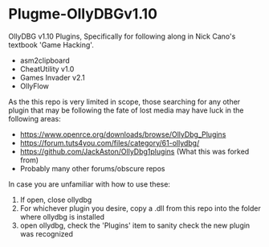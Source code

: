 # Plugme-OllyDBGv1.10
OllyDBG v1.10 Plugins, Specifically for following along in Nick Cano's textbook 'Game Hacking'.
- asm2clipboard
- CheatUtility v1.0
- Games Invader v2.1
- OllyFlow

As the this repo is very limited in scope, those searching for any other plugin that may be following the fate of lost media may have luck in the following areas:
- https://www.openrce.org/downloads/browse/OllyDbg_Plugins
- https://forum.tuts4you.com/files/category/61-ollydbg/
- https://github.com/JackAston/OllyDbg1plugins (What this was forked from)
- Probably many other forums/obscure repos

In case you are unfamiliar with how to use these:
1. If open, close ollydbg
2. For whichever plugin you desire, copy a .dll from this repo into the folder where ollydbg is installed
3. open ollydbg, check the 'Plugins' item to sanity check the new plugin was recognized

